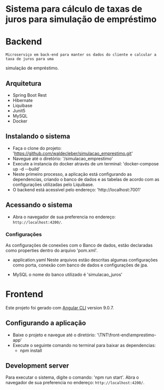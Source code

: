 # Sistema para cálculo de taxas de juros para simulação de empréstimo

# Backend
	Microserviço em back-end para manter os dados do cliente e calcular a taxa de juros para uma
simulação de empréstimo.

## Arquitetura	
* Spring Boot Rest
* Hibernate
* Liquibase
* Junit5
* MySQL
* Docker
 

## Instalando o sistema

- Faça o clone do projeto: 'https://github.com/waldecleber/simulacao_emprestimo.git'
- Navegue até o diretório: '/simulacao_emprestimo'
- Execute a instancia do docker através de um terminal: 'docker-compose up -d --build'
- Neste primeiro processo, a aplicação está configurando as dependencias, criando o banco de dados e as tabelas 
	de acordo com as configurações utilizadas pelo Liquibase.
- O backend está acessível pelo endereço: 'http://localhost:7001'

## Acessando o sistema

- Abra o navegador de sua preferencia no endereço: `http://localhost:4200/`. 


### Configurações
As configurações de conexões com o Banco de dados, estão declaradas como properties dentro do arquivo 'pom.xml'.

- application.yaml
	Neste arquivos estão descritas algumas configurações como porta, conexão com banco de dados e configurações de jpa.
	
- MySQL
	o nome do banco utilizado é 'simulacao_juros'
  
# Frontend

Este projeto foi gerado com [Angular CLI](https://github.com/angular/angular-cli) version 9.0.7.

## Configurando a aplicação
- Baixe o projeto e navegue até o diretório: '\TNT\front-end\emprestimo-app'
- Execute o seguinte comando no terminal para baixar as dependencias:
    - npm install

## Development server

Para executar o sistema, digite o comando: 'npm run start'.
Abra o navegador de sua preferencia no endereço: `http://localhost:4200/`. 


  
	
	

